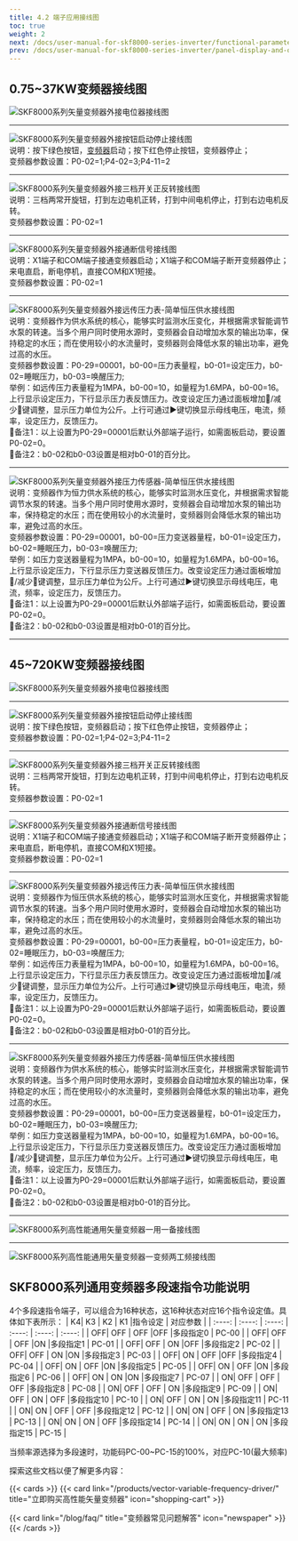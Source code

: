 ```yaml
---
title: 4.2 端子应用接线图
toc: true
weight: 2
next: /docs/user-manual-for-skf8000-series-inverter/functional-parameter-table/
prev: /docs/user-manual-for-skf8000-series-inverter/panel-display-and-operation/display-interface-introduction/
---
```


## 0.75~37KW变频器接线图
![SKF8000系列矢量变频器外接电位器接线图](/images/jxt1.jpg "SKF8000系列0.75~37KW矢量变频器外接电位器接线图")
***
![SKF8000系列矢量变频器外接按钮启动停止接线图](/images/jxt2.jpg "SKF8000系列0.75~37KW矢量变频器外接按钮启动停止接线图")  
说明：按下绿色按钮，[变频器](/products/vector-variable-frequency-driver/)启动；按下红色停止按钮，变频器停止；  
变频器参数设置：P0-02=1;P4-02=3;P4-11=2
***
![SKF8000系列矢量变频器外接三档开关正反转接线图](/images/jxt3.jpg "SKF8000系列0.75~37KW矢量变频器外接三档旋钮开关正反转接线图")  
说明：三档两常开旋钮，打到左边电机正转，打到中间电机停止，打到右边电机反转。  
变频器参数设置：P0-02=1
***
![SKF8000系列矢量变频器外接通断信号接线图](/images/jxt4.jpg "SKF8000系列0.75~37KW矢量变频器外接通断信号接线图")  
说明：X1端子和COM端子接通变频器启动；X1端子和COM端子断开变频器停止；来电直启，断电停机，直接COM和X1短接。  
变频器参数设置：P0-02=1
***
![SKF8000系列矢量变频器外接远传压力表-简单恒压供水接线图](/images/jxt5.jpg "SKF8000系列0.75~37KW矢量变频器外接远传压力表-简单恒压供水接线图")  
说明：变频器作为供水系统的核心，能够实时监测水压变化，并根据需求智能调节水泵的转速。当多个用户同时使用水源时，变频器会自动增加水泵的输出功率，保持稳定的水压；而在使用较小的水流量时，变频器则会降低水泵的输出功率，避免过高的水压。  
变频器参数设置：P0-29=00001，b0-00=压力表量程，b0-01=设定压力，b0-02=睡眠压力，b0-03=唤醒压力;  
举例：如远传压力表量程为1MPA，b0-00=10，如量程为1.6MPA，b0-00=16。  
上行显示设定压力，下行显示压力表反馈压力。改变设定压力通过面板增加🔼/减少🔽键调整，显示压力单位为公斤。上行可通过▶️键切换显示母线电压，电流，频率，设定压力，反馈压力。  
🌟备注1：以上设置为P0-29=00001后默认外部端子运行，如需面板启动，要设置P0-02=0。  
🌟备注2：b0-02和b0-03设置是相对b0-01的百分比。  
***
![SKF8000系列矢量变频器外接压力传感器-简单恒压供水接线图](/images/jxt6.jpg "SKF8000系列0.75~37KW矢量变频器外接压力传感器-简单恒压供水接线图")  
说明：变频器作为恒力供水系统的核心，能够实时监测水压变化，并根据需求智能调节水泵的转速。当多个用户同时使用水源时，变频器会自动增加水泵的输出功率，保持稳定的水压；而在使用较小的水流量时，变频器则会降低水泵的输出功率，避免过高的水压。  
变频器参数设置：P0-29=00001，b0-00=压力变送器量程，b0-01=设定压力，b0-02=睡眠压力，b0-03=唤醒压力;  
举例：如压力变送器量程为1MPA，b0-00=10，如量程为1.6MPA，b0-00=16。  
上行显示设定压力，下行显示压力变送器反馈压力。改变设定压力通过面板增加🔼/减少🔽键调整，显示压力单位为公斤。上行可通过▶️键切换显示母线电压，电流，频率，设定压力，反馈压力。  
🌟备注1：以上设置为P0-29=00001后默认外部端子运行，如需面板启动，要设置P0-02=0。  
🌟备注2：b0-02和b0-03设置是相对b0-01的百分比。
***
## 45~720KW变频器接线图
![SKF8000系列矢量变频器外接电位器接线图](/images/jxt7.jpg "SKF8000系列45~720KW矢量变频器外接电位器接线图")
***
![SKF8000系列矢量变频器外接按钮启动停止接线图](/images/jxt8.jpg "SKF8000系列45~720KW矢量变频器外接按钮启动停止接线图")  
说明：按下绿色按钮，变频器启动；按下红色停止按钮，变频器停止；  
变频器参数设置：P0-02=1;P4-02=3;P4-11=2
***
![SKF8000系列矢量变频器外接三档开关正反转接线图](/images/jxt9.jpg "SKF8000系列45~720KW矢量变频器外接三档开关正反转接线图")  
说明：三档两常开旋钮，打到左边电机正转，打到中间电机停止，打到右边电机反转。  
变频器参数设置：P0-02=1
***
![SKF8000系列矢量变频器外接通断信号接线图](/images/jxt11.jpg "SKF8000系列矢量45~720KW变频器外接通断信号接线图")  
说明：X1端子和COM端子接通变频器启动；X1端子和COM端子断开变频器停止；来电直启，断电停机，直接COM和X1短接。  
变频器参数设置：P0-02=1
***
![SKF8000系列矢量变频器外接远传压力表-简单恒压供水接线图](/images/jxt10.jpg "SKF8000系列45~720KW矢量变频器外接远传压力表-简单恒压供水接线图")  
说明：变频器作为恒压供水系统的核心，能够实时监测水压变化，并根据需求智能调节水泵的转速。当多个用户同时使用水源时，变频器会自动增加水泵的输出功率，保持稳定的水压；而在使用较小的水流量时，变频器则会降低水泵的输出功率，避免过高的水压。  
变频器参数设置：P0-29=00001，b0-00=压力表量程，b0-01=设定压力，b0-02=睡眠压力，b0-03=唤醒压力;  
举例：如远传压力表量程为1MPA，b0-00=10，如量程为1.6MPA，b0-00=16。  
上行显示设定压力，下行显示压力表反馈压力。改变设定压力通过面板增加🔼/减少🔽键调整，显示压力单位为公斤。上行可通过▶️键切换显示母线电压，电流，频率，设定压力，反馈压力。  
🌟备注1：以上设置为P0-29=00001后默认外部端子运行，如需面板启动，要设置P0-02=0。  
🌟备注2：b0-02和b0-03设置是相对b0-01的百分比。 
***
![SKF8000系列矢量变频器外接压力传感器-简单恒压供水接线图](/images/jxt12.jpg "SKF8000系列45~720KW矢量变频器外接压力传感器-简单恒压供水接线图")  
说明：变频器作为供水系统的核心，能够实时监测水压变化，并根据需求智能调节水泵的转速。当多个用户同时使用水源时，变频器会自动增加水泵的输出功率，保持稳定的水压；而在使用较小的水流量时，变频器则会降低水泵的输出功率，避免过高的水压。  
变频器参数设置：P0-29=00001，b0-00=压力变送器量程，b0-01=设定压力，b0-02=睡眠压力，b0-03=唤醒压力;  
举例：如压力变送器量程为1MPA，b0-00=10，如量程为1.6MPA，b0-00=16。  
上行显示设定压力，下行显示压力变送器反馈压力。改变设定压力通过面板增加🔼/减少🔽键调整，显示压力单位为公斤。上行可通过▶️键切换显示母线电压，电流，频率，设定压力，反馈压力。  
🌟备注1：以上设置为P0-29=00001后默认外部端子运行，如需面板启动，要设置P0-02=0。  
🌟备注2：b0-02和b0-03设置是相对b0-01的百分比。
***
![SKF8000系列高性能通用矢量变频器一用一备接线图](/images/yyyb.jpg "SKF8000系列高性能通用矢量变频器：一用一备接线图")  
***
![SKF8000系列高性能通用矢量变频器一变频两工频接线图](/images/yblg.jpg "SKF8000系列高性能通用矢量变频器：一变频两工频接线图")  

## SKF8000系列通用变频器多段速指令功能说明  
4个多段速指令端子，可以组合为16种状态，这16种状态对应16个指令设定值。具体如下表所示：
|  K4|    K3  | K2 | K1 |指令设定 | 对应参数 |
| :----: |    :----:   | :----:   | :----:   | :----:   | :----:   |
|  OFF|    OFF  | OFF |OFF |多段指定0 | PC-00 |
|  OFF|    OFF  | OFF |ON |多段指定1 | PC-01 |
|  OFF|    OFF  | ON |OFF |多段指定2 | PC-02 |
|  OFF|    OFF  | ON |ON |多段指定3 | PC-03 |
|  OFF|    ON  | OFF |OFF |多段指定4 | PC-04 |
|  OFF|    ON  | OFF |ON |多段指定5 | PC-05 |
|  OFF|    ON  | OFF |ON |多段指定6 | PC-06 |
|  OFF|    ON  | ON |ON |多段指定7 | PC-07 |
|  ON|    OFF  | OFF | OFF |多段指定8  | PC-08 |
|  ON|    OFF  | OFF | ON |多段指定9  | PC-09 |
|  ON|    OFF  | ON | OFF |多段指定10  | PC-10 |
|  ON|    OFF  | ON | ON |多段指定11  | PC-11 |
|  ON|    ON | OFF | OFF |多段指定12  | PC-12 |
|  ON|    ON  | OFF | ON |多段指定13  | PC-13 |
|  ON|    ON | ON | OFF |多段指定14  | PC-14 |
|  ON|    ON  | ON | ON |多段指定15  | PC-15 |

当频率源选择为多段速时，功能码PC-00~PC-15的100%，对应PC-10(最大频率)

探索这些文档以便了解更多内容：

{{< cards >}}
  {{< card link="/products/vector-variable-frequency-driver/" title="立即购买高性能矢量变频器" icon="shopping-cart" >}}

  {{< card link="/blog/faq/" title="变频器常见问题解答" icon="newspaper" >}}
{{< /cards >}}	
